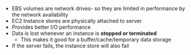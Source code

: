- EBS volumes are network drives- so they are limited in performance by the network availability
- EC2 Instance stores are physically attached to server
- Provides better I/O performance
- Data is lost whenever an instance is **stopped or terminated**
	- This makes it good for a buffer/cache/temporary data storage
- If the server fails, the instance store will also fail